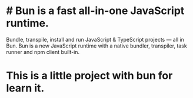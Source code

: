 # # Bun is a fast all-in-one JavaScript runtime.

Bundle, transpile, install and run JavaScript & TypeScript projects — all in Bun. Bun is a new JavaScript runtime with a native bundler, transpiler, task runner and npm client built-in.

# This is a little project with bun for learn it.

